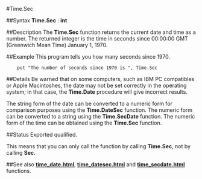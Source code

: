 
#Time.Sec

##Syntax
**Time.Sec** : **int**


##Description
The **Time.Sec** function returns the current date and time as a number. The returned integer is the time in seconds since 00:00:00 GMT (Greenwich Mean Time) January 1, 1970.


##Example
This program tells you how many seconds since 1970.

        put "The number of seconds since 1970 is ", Time.Sec
##Details
Be warned that on some computers, such as IBM PC compatibles or Apple Macintoshes, the date may not be set correctly in the operating system; in that case, the **Time.Date** procedure will give incorrect results.

The string form of the date can be converted to a numeric form for comparison purposes using the **Time.DateSec** function. The numeric form can be converted to a string using the **Time.SecDate** function. The numeric form of the time can be obtained using the **Time.Sec** function.


##Status
Exported qualified.

This means that you can only call the function by calling **Time.Sec**, not by calling **Sec**.


##See also
**[time_date.html](Time.Date)**, **[time_datesec.html](Time.DateSec)** and **[time_secdate.html](Time.SecDate)** functions.

